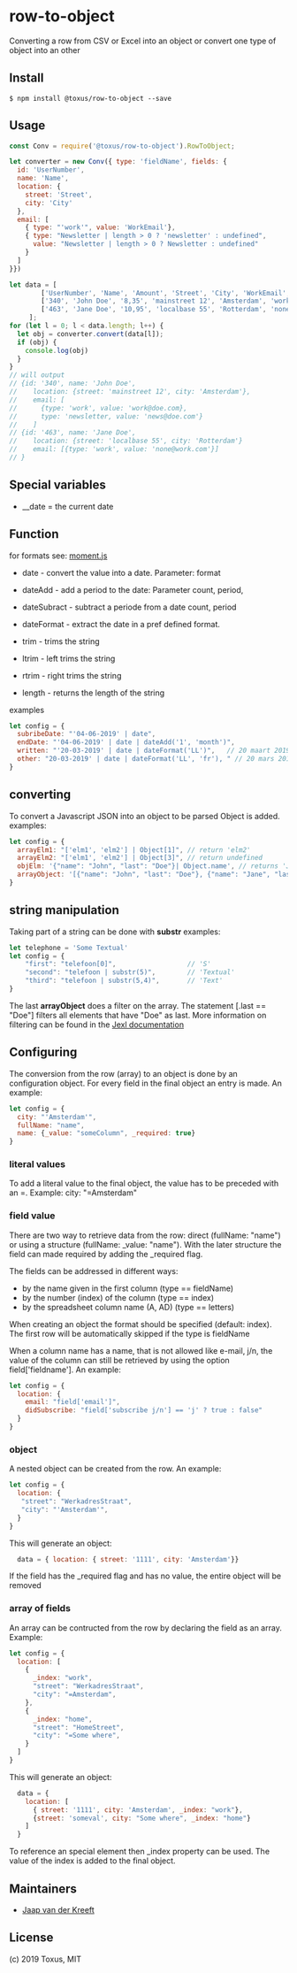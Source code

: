 # row-to-object

Converting a row from CSV or Excel into an object or convert one type of object into an other

## Install

```
$ npm install @toxus/row-to-object --save
```

## Usage

```js
const Conv = require('@toxus/row-to-object').RowToObject;

let converter = new Conv({ type: 'fieldName', fields: {
  id: 'UserNumber',
  name: 'Name',
  location: {
    street: 'Street',
    city: 'City'
  },
  email: [
    { type: "'work'", value: 'WorkEmail'},
    { type: "Newsletter | length > 0 ? 'newsletter' : undefined", 
      value: "Newsletter | length > 0 ? Newsletter : undefined"
    }
  ]
}})

let data = [ 
        ['UserNumber', 'Name', 'Amount', 'Street', 'City', 'WorkEmail', 'Newsletter'], 
        ['340', 'John Doe', '8,35', 'mainstreet 12', 'Amsterdam', 'work@doe.com', 'news@doe.com'], 
        ['463', 'Jane Doe', '10,95', 'localbase 55', 'Rotterdam', 'none@work.com', '']
     ];
for (let l = 0; l < data.length; l++) {
  let obj = converter.convert(data[l]);
  if (obj) {
    console.log(obj)
  }
}
// will output
// {id: '340', name: 'John Doe', 
//    location: {street: 'mainstreet 12', city: 'Amsterdam'}, 
//    email: [
//      {type: 'work', value: 'work@doe.com}, 
//      type: 'newsletter, value: 'news@doe.com'}
//    ]
// {id: '463', name: 'Jane Doe', 
//    location: {street: 'localbase 55', city: 'Rotterdam'}
//    email: [{type: 'work', value: 'none@work.com'}]
// }


````
## Special variables
* __date = the current date

## Function
for formats see: [moment.js](https://momentjs.com/)
* date - convert the value into a date. Parameter: format
* dateAdd - add a period to the date: Parameter count, period, 
* dateSubract - subtract a periode from a date count, period
* dateFormat - extract the date in a pref defined format. 

* trim - trims the string
* ltrim - left trims the string
* rtrim - right trims the string
* length - returns the length of the string

examples
```js
let config = {
  subribeDate: "'04-06-2019' | date",
  endDate: "'04-06-2019' | date | dateAdd('1', 'month')",
  written: "'20-03-2019' | date | dateFormat('LL')",   // 20 maart 2019
  other: "20-03-2019' | date | dateFormat('LL', 'fr'), " // 20 mars 2019  
}
````

## converting
To convert a Javascript JSON into an object to be parsed Object is added.
examples:
```javascript
let config = {
  arrayElm1: "['elm1', 'elm2'] | Object[1]", // return 'elm2'
  arrayElm2: "['elm1', 'elm2'] | Object[3]", // return undefined
  objElm: '{"name": "John", "last": "Doe"}| Object.name', // returns 'John'
  arrayObject: '[{"name": "John", "last": "Doe"}, {"name": "Jane", "last": "Both"}] | Object[.last == "Doe"].name' // John
}
```
## string manipulation
Taking part of a string can be done with **substr**
examples:
```javascript
let telephone = 'Some Textual'
let config = {
    "first": "telefoon[0]",                  // 'S'
    "second": "telefoon | substr(5)",        // 'Textual'
    "third": "telefoon | substr(5,4)",       // 'Text'
}
```


The last **arrayObject** does a filter on the array. The statement [.last == "Doe"] filters all elements that have
"Doe" as last. More information on filtering can be found in the [Jexl documentation](https://www.npmjs.com/package/jexl)


## Configuring
The conversion from the row (array) to an object is done by an configuration object. For every
field in the final object an entry is made. An example:

```js
let config = {
  city: "'Amsterdam'",
  fullName: "name",
  name: {_value: "someColumn", _required: true}
}
````

### literal values
To add a literal value to the final object, the value has to be preceded with an =. 
Example: city: "=Amsterdam" 

### field value
There are two way to retrieve data from the row: direct (fullName: "name") or using a structure 
(fullName: _value: "name"). With the later structure the field can made required by adding the 
_required flag.

The fields can be addressed in different ways:
- by the name given in the first column (type == fieldName)
- by the number (index) of the column (type == index)
- by the spreadsheet column name (A, AD) (type == letters)

When creating an object the format should be specified (default: index). The first row will be automatically skipped 
if the type is fieldName

When a column name has a name, that is not allowed like e-mail, j/n, the value of the column
can still be retrieved by using the option field['fieldname']. An example:

```js
let config = {
  location: {
    email: "field['email']",
    didSubscribe: "field['subscribe j/n'] == 'j' ? true : false"
  }
}
```

### object
A nested object can be created from the row. An example:
```js
let config = {
  location: {
   "street": "WerkadresStraat",
   "city": "'Amsterdam'",
  }
}
````
This will generate an object:
```js
  data = { location: { street: '1111', city: 'Amsterdam'}}  
````  
If the field has the _required flag and has no value, the entire object will be removed
 

### array of fields
An array can be contructed from the row by declaring the field as an array. Example:
```js
let config = {
  location: [
    {
      _index: "work",
      "street": "WerkadresStraat",
      "city": "=Amsterdam",
    },
    {
      _index: "home",
      "street": "HomeStreet",
      "city": "=Some where",
    }
  ]
}
````
This will generate an object:
```js
  data = { 
    location: [
      { street: '1111', city: 'Amsterdam', _index: "work"}, 
      {street: 'someval', city: "Some where", _index: "home"}
    ] 
  }  
````  
To reference an special element then _index property can be used. The value of the index is added to
the final object.




 
 
## Maintainers

- [Jaap van der Kreeft](https://github.com/toxus)


## License

(c) 2019 Toxus, MIT
